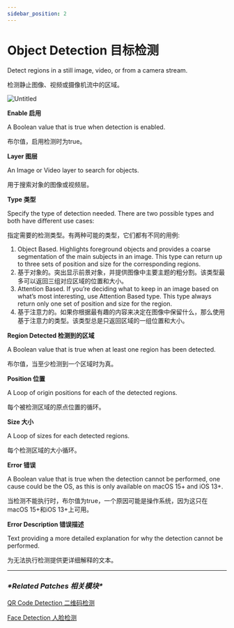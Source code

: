 ```yaml
---
sidebar_position: 2
---
```


# Object Detection 目标检测

Detect regions in a still image, video, or from a camera stream.

检测静止图像、视频或摄像机流中的区域。

![Untitled](https://s3.us-west-2.amazonaws.com/secure.notion-static.com/99c2462f-7aed-4aa3-a92e-454493a3e0ce/Untitled.png?X-Amz-Algorithm=AWS4-HMAC-SHA256&X-Amz-Content-Sha256=UNSIGNED-PAYLOAD&X-Amz-Credential=AKIAT73L2G45EIPT3X45%2F20220602%2Fus-west-2%2Fs3%2Faws4_request&X-Amz-Date=20220602T181344Z&X-Amz-Expires=86400&X-Amz-Signature=41007e3d4a73fdbc9e051f285b19d9fe282198e5e42e5d94dd4dc544a1945d61&X-Amz-SignedHeaders=host&response-content-disposition=filename%20%3D%22Untitled.png%22&x-id=GetObject)

**Enable 启用**

A Boolean value that is true when detection is enabled.

布尔值，启用检测时为true。

**Layer 图层**

An Image or Video layer to search for objects.

用于搜索对象的图像或视频层。

**Type 类型**

Specify the type of detection needed. There are two possible types and both have different use cases:

指定需要的检测类型。有两种可能的类型，它们都有不同的用例:

1. Object Based. Highlights foreground objects and provides a coarse segmentation of the main subjects in an image. This type can return up to three sets of position and size for the corresponding regions.
2. 基于对象的。突出显示前景对象，并提供图像中主要主题的粗分割。该类型最多可以返回三组对应区域的位置和大小。
3. Attention Based. If you’re deciding what to keep in an image based on what’s most interesting, use Attention Based type. This type always return only one set of position and size for the region.
4. 基于注意力的。如果你根据最有趣的内容来决定在图像中保留什么，那么使用基于注意力的类型。该类型总是只返回区域的一组位置和大小。

**Region Detected 检测到的区域**

A Boolean value that is true when at least one region has been detected.

布尔值，当至少检测到一个区域时为真。

**Position 位置**

A Loop of origin positions for each of the detected regions.

每个被检测区域的原点位置的循环。

**Size 大小**

A Loop of sizes for each detected regions.

每个检测区域的大小循环。

**Error 错误**

A Boolean value that is true when the detection cannot be performed, one cause could be the OS, as this is only available on macOS 15+ and iOS 13+.

当检测不能执行时，布尔值为true，一个原因可能是操作系统，因为这只在macOS 15+和iOS 13+上可用。

**Error Description 错误描述**

Text providing a more detailed explanation for why the detection cannot be performed.

为无法执行检测提供更详细解释的文本。

------

### ***\*Related Patches 相关模块\****

[QR Code Detection 二维码检测](https://www.notion.so/QR-Code-Detection-9223c3bc77014abda406359bcb6c9c7b)

[Face Detection 人脸检测](https://www.notion.so/Face-Detection-1bfb78c83579410897d67b6fb94f8875)
